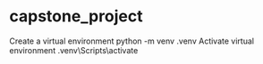 # capstone_project
Create a virtual environment python -m venv .venv
Activate virtual environment .venv\Scripts\activate